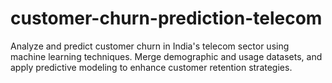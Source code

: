 # customer-churn-prediction-telecom
Analyze and predict customer churn in India's telecom sector using machine learning techniques. Merge demographic and usage datasets, and apply predictive modeling to enhance customer retention strategies.
